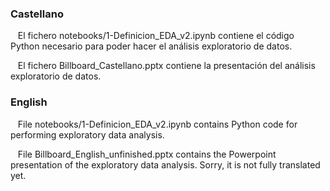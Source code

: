 ### Castellano

&nbsp;&nbsp; El fichero notebooks/1-Definicion_EDA_v2.ipynb contiene el código Python necesario para poder hacer el análisis exploratorio de datos.

&nbsp;&nbsp; El fichero Billboard_Castellano.pptx contiene la presentación del análisis exploratorio de datos.

### English

&nbsp;&nbsp; File notebooks/1-Definicion_EDA_v2.ipynb contains Python code for performing exploratory data analysis.

&nbsp;&nbsp; File  Billboard_English_unfinished.pptx contains the Powerpoint presentation of the exploratory data analysis. Sorry, it is not fully translated yet.
